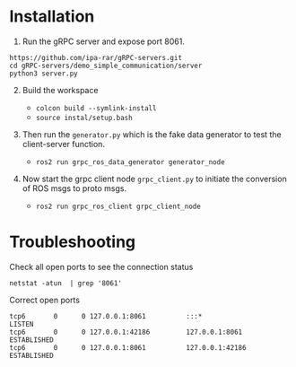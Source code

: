 # Installation
1.  Run the gRPC server and expose port 8061.
```
https://github.com/ipa-rar/gRPC-servers.git
cd gRPC-servers/demo_simple_communication/server
python3 server.py
```
2. Build the workspace 
    - `colcon build --symlink-install`
    - `source instal/setup.bash`
    
3. Then run the `generator.py` which is the fake data generator to test the client-server function. 
    - ``ros2 run grpc_ros_data_generator generator_node``

4. Now start the grpc client node `grpc_client.py` to initiate the conversion of ROS msgs to proto msgs.
    - ``ros2 run grpc_ros_client grpc_client_node``


# Troubleshooting
Check all open ports to see the connection status
```
netstat -atun  | grep '8061'
```
Correct open ports
```
tcp6       0      0 127.0.0.1:8061          :::*                    LISTEN     
tcp6       0      0 127.0.0.1:42186         127.0.0.1:8061          ESTABLISHED
tcp6       0      0 127.0.0.1:8061          127.0.0.1:42186         ESTABLISHED
```